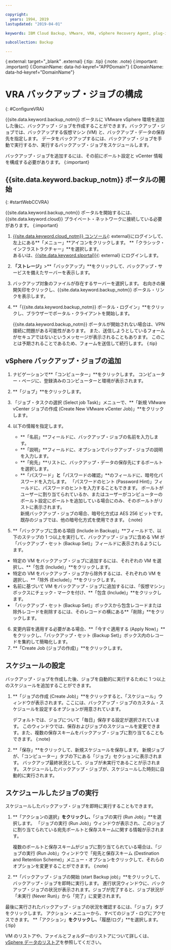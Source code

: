 ```yaml
---

copyright:
  years: 1994, 2019
lastupdated: "2019-04-01"

keywords: IBM Cloud Backup, VMware, VRA, vSphere Recovery Agent, plug-in, plugin, EVault, Carbonite, vSphere

subcollection: Backup

---
```

{:external: target="_blank" .external}
{:tip: .tip}
{:note: .note}
{:important: .important}
{:DomainName: data-hd-keyref="APPDomain"}
{:DomainName: data-hd-keyref="DomainName"}

# VRA バックアップ・ジョブの構成
{: #ConfigureVRA}

{{site.data.keyword.backup_notm}} ポータルに VMware vSphere 環境を追加した後に、バックアップ・ジョブを作成することができます。バックアップ・ジョブでは、バックアップする仮想マシン (VM) と、バックアップ・データの保存先を指定します。 データをバックアップするには、バックアップ・ジョブを手動で実行するか、実行するバックアップ・ジョブをスケジュールします。

バックアップ・ジョブを追加するには、その前にボールト設定と vCenter 情報を構成する必要があります。
{:important}

## {{site.data.keyword.backup_notm}} ポータルの開始
{: #startWebCCVRA}

{{site.data.keyword.backup_notm}} ポータルを開始するには、{{site.data.keyword.cloud}} プライベート・ネットワークに接続している必要があります。
{:important}

1. [{{site.data.keyword.cloud_notm}} コンソール](https://{DomainName}){: external}にログインして、左上にある**「メニュー」**アイコンをクリックします。 **「クラシック・インフラストラクチャー」**を選択します。<br/>
あるいは、[{{site.data.keyword.slportal}}](https://control.softlayer.com/){: external} にログインします。
2. **「ストレージ」**>**「バックアップ」**をクリックして、バックアップ・サービスを備えたサーバーを表示します。
3. バックアップ対象のファイルが存在するサーバーを選択します。 右向きの展開矢印をクリックし、{{site.data.keyword.backup_notm}} ポータル・リンクを表示します。
4. **「{{site.data.keyword.backup_notm}} ポータル・ログイン」**をクリックし、ブラウザーでポータル・クライアントを開始します。

   {{site.data.keyword.backup_notm}} ポータルが開始されない場合は、VPN 接続に問題がある可能性があります。 また、送信しようとしているフォームがセキュアではないというメッセージが表示されることもあります。 このことは予期されることであるため、フォームを送信して続行します。
   {:tip}

## vSphere バックアップ・ジョブの追加

1. ナビゲーションで**「コンピューター」**をクリックします。 コンピューター・ページに、登録済みのコンピューターと環境が表示されます。
2. **「ジョブ」**をクリックします。
3. 「ジョブ・タスクの選択 (Select job Task)」メニューで、**「新規 VMware vCenter ジョブの作成 (Create New VMware vCenter Job)」**をクリックします。
4. 以下の情報を指定します。
   * **「名前」**フィールドに、バックアップ・ジョブの名前を入力します。
   * **「説明」**フィールドに、オプションでバックアップ・ジョブの説明を入力します。
   * **「宛先」**リストに、バックアップ・データの保存先にするボールトを選択します。
   * **「パスワード」**と**「パスワードの確認」**のフィールドに、暗号化パスワードを入力します。 「パスワードのヒント (Password Hint)」フィールドに、パスワードのヒントを入力することもできます。
   ボールトがユーザーに割り当てられているか、またはユーザーがコンピューターのボールト設定にボールトを追加している場合にのみ、そのボールトがリストに表示されます。<br/>
   新規バックアップ・ジョブの場合、暗号化方式は AES 256 ビットです。 既存のジョブでは、他の暗号化方式を使用できます。
   {:note}

5.	**「バックアップに含める項目 (Include in Backup)」**フィールドで、以下のステップの 1 つ以上を実行して、バックアップ・ジョブに含める VM が「バックアップ・セット (Backup Set)」フィールドに表示されるようにします。

   * 特定の VM をバックアップ・ジョブに追加するには、それぞれの VM を選択し、**「包含 (Include)」**をクリックします。
   * 特定の VM をバックアップ・ジョブから除外するには、それぞれの VM を選択し、**「除外 (Exclude)」**をクリックします。
   * 名前に基づいて VM をバックアップ・ジョブに追加するには、「仮想マシン」ボックスにチェック・マークを付け、**「包含 (Include)」**をクリックします。
   * 「バックアップ・セット (Backup Set)」ボックスから包含レコードまたは除外レコードを削除するには、そのレコードの横にある**「削除」**をクリックします。

6. 変更内容を適用する必要がある場合、**「今すぐ適用する (Apply Now)」**をクリックし、「バックアップ・セット (Backup Set)」ボックス内のレコードを集約して簡略化します。
7. **「Create Job (ジョブの作成)」**をクリックします。

## スケジュールの設定

バックアップ・ジョブを作成した後、ジョブを自動的に実行するために 1 つ以上のスケジュールを追加することができます。

1. **「ジョブの作成 (Create Job)」**をクリックすると、「スケジュール」ウィンドウが表示されます。ここには、バックアップ・ジョブのカスタム・スケジュールを設定するオプションが用意されています。

   デフォルトでは、ジョブについて「毎日」保存する設定が選択されています。 このウィンドウでは、保存およびジョブのスケジュールを変更できます。また、複数の保存スキームをバックアップ・ジョブに割り当てることもできます。
   {:note}
2. **「保存」**をクリックして、新規スケジュールを保存します。 新規ジョブが、「コンピューター」タブの下にある「ジョブ」セクションに表示されます。 バックアップ最終状況として、ジョブが未実行であることが示されます。 スケジュールしたバックアップ・ジョブが、スケジュールした時刻に自動的に実行されます。

## スケジュールしたジョブの実行

スケジュールしたバックアップ・ジョブを即時に実行することもできます。

1. **「アクションの選択」**をクリックし、**「ジョブの実行 (Run Job)」**を選択します。 「ジョブの実行 (Run Job)」ウィンドウが表示され、このジョブに割り当てられている宛先ボールトと保存スキームに関する情報が示されます。

   複数のボールトと保存スキームがジョブに割り当てられている場合は、「ジョブの実行 (Run Job)」ウィンドウで「宛先と保存スキーム (Destination and Retention Scheme)」メニュー・オプションをクリックして、それらのオプションを変更することができます。
   {:note}
2. **「バックアップ・ジョブの開始 (start Backup job)」**をクリックして、バックアップ・ジョブを即時に実行します。 進行状況ウィンドウに、バックアップ・ジョブの状況が表示されます。ジョブが完了すると、ジョブ状況が「未実行 (Never Run)」から「完了」に変更されます。

最後に実行されたバックアップ・ジョブの状況を確認するには、「ジョブ」タブをクリックします。 アクション・メニューから、すべてのジョブ・ログにアクセスできます。 **「アクション」**をクリックし、**「履歴/ログ」**を選択します。
{:tip}

VM のリストアや、ファイルとフォルダーのリストアについて詳しくは、[vSphere データのリストア](/docs/infrastructure/Backup?topic=Backup-VRARestore#VRARestore)を参照してください。
